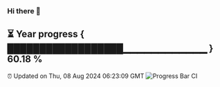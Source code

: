 ### Hi there 👋
⏳ Year progress { ██████████████████▁▁▁▁▁▁▁▁▁▁▁▁ } 60.18 %
---
⏰ Updated on Thu, 08 Aug 2024 06:23:09 GMT
![Progress Bar CI](https://github.com/liununu/liununu/workflows/Progress%20Bar%20CI/badge.svg)
